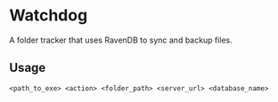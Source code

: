 # Watchdog
A folder tracker that uses RavenDB to sync and backup files.

## Usage
```
<path_to_exe> <action> <folder_path> <server_url> <database_name>
```